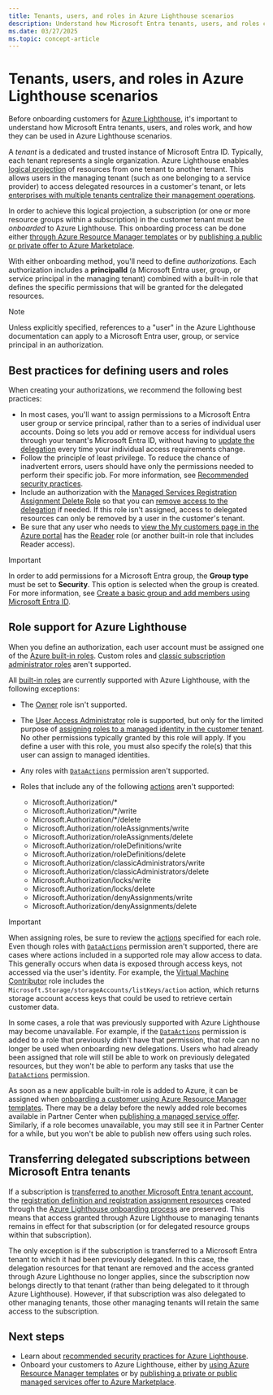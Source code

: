 ```yaml
---
title: Tenants, users, and roles in Azure Lighthouse scenarios
description: Understand how Microsoft Entra tenants, users, and roles can be used in Azure Lighthouse scenarios.
ms.date: 03/27/2025
ms.topic: concept-article
---
```


# Tenants, users, and roles in Azure Lighthouse scenarios

Before onboarding customers for [Azure Lighthouse](../overview.md), it's important to understand how Microsoft Entra tenants, users, and roles work, and how they can be used in Azure Lighthouse scenarios.

A *tenant* is a dedicated and trusted instance of Microsoft Entra ID. Typically, each tenant represents a single organization. Azure Lighthouse enables [logical projection](architecture.md#logical-projection) of resources from one tenant to another tenant. This allows users in the managing tenant (such as one belonging to a service provider) to access delegated resources in a customer's tenant, or lets [enterprises with multiple tenants centralize their management operations](enterprise.md).

In order to achieve this logical projection, a subscription (or one or more resource groups within a subscription) in the customer tenant must be *onboarded* to Azure Lighthouse. This onboarding process can be done either [through Azure Resource Manager templates](../how-to/onboard-customer.md) or by [publishing a public or private offer to Azure Marketplace](../how-to/publish-managed-services-offers.md).

With either onboarding method, you'll need to define *authorizations*. Each authorization includes a **principalId** (a Microsoft Entra user, group, or service principal in the managing tenant) combined with a built-in role that defines the specific permissions that will be granted for the delegated resources.

> [!NOTE]
> Unless explicitly specified, references to a "user" in the Azure Lighthouse documentation can apply to a Microsoft Entra user, group, or service principal in an authorization.

## Best practices for defining users and roles

When creating your authorizations, we recommend the following best practices:

- In most cases, you'll want to assign permissions to a Microsoft Entra user group or service principal, rather than to a series of individual user accounts. Doing so lets you add or remove access for individual users through your tenant's Microsoft Entra ID, without having to [update the delegation](../how-to/update-delegation.md) every time your individual access requirements change.
- Follow the principle of least privilege. To reduce the chance of inadvertent errors, users should have only the permissions needed to perform their specific job. For more information, see [Recommended security practices](../concepts/recommended-security-practices.md).
- Include an authorization with the [Managed Services Registration Assignment Delete Role](/azure/role-based-access-control/built-in-roles#managed-services-registration-assignment-delete-role) so that you can [remove access to the delegation](../how-to/remove-delegation.md) if needed. If this role isn't assigned, access to delegated resources can only be removed by a user in the customer's tenant.
- Be sure that any user who needs to [view the My customers page in the Azure portal](../how-to/view-manage-customers.md) has the [Reader](/azure/role-based-access-control/built-in-roles#reader) role (or another built-in role that includes Reader access).

> [!IMPORTANT]
> In order to add permissions for a Microsoft Entra group, the **Group type** must be set to **Security**. This option is selected when the group is created. For more information, see [Create a basic group and add members using Microsoft Entra ID](/azure/active-directory/fundamentals/active-directory-groups-create-azure-portal).

## Role support for Azure Lighthouse

When you define an authorization, each user account must be assigned one of the [Azure built-in roles](/azure/role-based-access-control/built-in-roles). Custom roles and [classic subscription administrator roles](/azure/role-based-access-control/classic-administrators) aren't supported.

All [built-in roles](/azure/role-based-access-control/built-in-roles) are currently supported with Azure Lighthouse, with the following exceptions:

- The [Owner](/azure/role-based-access-control/built-in-roles#owner) role isn't supported.
- The [User Access Administrator](/azure/role-based-access-control/built-in-roles#user-access-administrator) role is supported, but only for the limited purpose of [assigning roles to a managed identity in the customer tenant](../how-to/deploy-policy-remediation.md#create-a-user-who-can-assign-roles-to-a-managed-identity-in-the-customer-tenant). No other permissions typically granted by this role will apply. If you define a user with this role, you must also specify the role(s) that this user can assign to managed identities.
- Any roles with [`DataActions`](/azure/role-based-access-control/role-definitions#dataactions) permission aren't supported.
- Roles that include any of the following [actions](/azure/role-based-access-control/role-definitions#actions) aren't supported:

  - Microsoft.Authorization/*
  - Microsoft.Authorization/*/write
  - Microsoft.Authorization/*/delete
  - Microsoft.Authorization/roleAssignments/write
  - Microsoft.Authorization/roleAssignments/delete
  - Microsoft.Authorization/roleDefinitions/write
  - Microsoft.Authorization/roleDefinitions/delete
  - Microsoft.Authorization/classicAdministrators/write
  - Microsoft.Authorization/classicAdministrators/delete
  - Microsoft.Authorization/locks/write
  - Microsoft.Authorization/locks/delete
  - Microsoft.Authorization/denyAssignments/write
  - Microsoft.Authorization/denyAssignments/delete

> [!IMPORTANT]
> When assigning roles, be sure to review the [actions](/azure/role-based-access-control/role-definitions#actions) specified for each role. Even though roles with [`DataActions`](/azure/role-based-access-control/role-definitions#dataactions) permission aren't supported, there are cases where actions included in a supported role may allow access to data. This generally occurs when data is exposed through access keys, not accessed via the user's identity. For example, the [Virtual Machine Contributor](/azure/role-based-access-control/built-in-roles) role includes the `Microsoft.Storage/storageAccounts/listKeys/action` action, which returns storage account access keys that could be used to retrieve certain customer data.

In some cases, a role that was previously supported with Azure Lighthouse may become unavailable. For example, if the [`DataActions`](/azure/role-based-access-control/role-definitions#dataactions) permission is added to a role that previously didn't have that permission, that role can no longer be used when onboarding new delegations. Users who had already been assigned that role will still be able to work on previously delegated resources, but they won't be able to perform any tasks that use the [`DataActions`](/azure/role-based-access-control/role-definitions#dataactions) permission.

As soon as a new applicable built-in role is added to Azure, it can be assigned when [onboarding a customer using Azure Resource Manager templates](../how-to/onboard-customer.md). There may be a delay before the newly added role becomes available in Partner Center when [publishing a managed service offer](../how-to/publish-managed-services-offers.md). Similarly, if a role becomes unavailable, you may still see it in Partner Center for a while, but you won't be able to publish new offers using such roles.

<a name='transferring-delegated-subscriptions-between-azure-ad-tenants'></a>

## Transferring delegated subscriptions between Microsoft Entra tenants

If a subscription is [transferred to another Microsoft Entra tenant account](/azure/cost-management-billing/manage/billing-subscription-transfer#transfer-a-subscription-to-another-azure-ad-tenant-account), the [registration definition and registration assignment resources](architecture.md#delegation-resources-created-in-the-customer-tenant) created through the [Azure Lighthouse onboarding process](../how-to/onboard-customer.md) are preserved. This means that access granted through Azure Lighthouse to managing tenants remains in effect for that subscription (or for delegated resource groups within that subscription).

The only exception is if the subscription is transferred to a Microsoft Entra tenant to which it had been previously delegated. In this case, the delegation resources for that tenant are removed and the access granted through Azure Lighthouse no longer applies, since the subscription now belongs directly to that tenant (rather than being delegated to it through Azure Lighthouse). However, if that subscription was also delegated to other managing tenants, those other managing tenants will retain the same access to the subscription.

## Next steps

- Learn about [recommended security practices for Azure Lighthouse](recommended-security-practices.md).
- Onboard your customers to Azure Lighthouse, either by [using Azure Resource Manager templates](../how-to/onboard-customer.md) or by [publishing a private or public managed services offer to Azure Marketplace](../how-to/publish-managed-services-offers.md).
